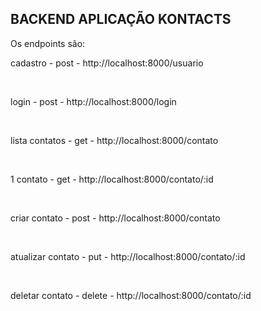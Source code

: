 ## BACKEND APLICAÇÃO KONTACTS

Os endpoints são:

cadastro - post - http://localhost:8000/usuario

</br>

login - post - http://localhost:8000/login

</br>

lista contatos - get - http://localhost:8000/contato

</br>

1 contato - get - http://localhost:8000/contato/:id

</br>

criar contato - post - http://localhost:8000/contato

</br>

atualizar contato - put - http://localhost:8000/contato/:id

</br>

deletar contato - delete - http://localhost:8000/contato/:id
